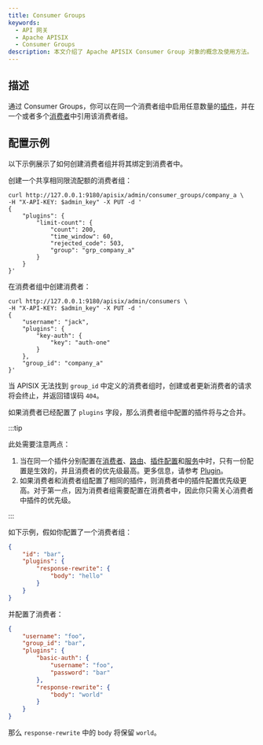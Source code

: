 ```yaml
---
title: Consumer Groups
keywords:
  - API 网关
  - Apache APISIX
  - Consumer Groups
description: 本文介绍了 Apache APISIX Consumer Group 对象的概念及使用方法。
---
```


<!--
#
# Licensed to the Apache Software Foundation (ASF) under one or more
# contributor license agreements.  See the NOTICE file distributed with
# this work for additional information regarding copyright ownership.
# The ASF licenses this file to You under the Apache License, Version 2.0
# (the "License"); you may not use this file except in compliance with
# the License.  You may obtain a copy of the License at
#
#     http://www.apache.org/licenses/LICENSE-2.0
#
# Unless required by applicable law or agreed to in writing, software
# distributed under the License is distributed on an "AS IS" BASIS,
# WITHOUT WARRANTIES OR CONDITIONS OF ANY KIND, either express or implied.
# See the License for the specific language governing permissions and
# limitations under the License.
#
-->

## 描述

通过 Consumer Groups，你可以在同一个消费者组中启用任意数量的[插件](./plugin.md)，并在一个或者多个[消费者](./consumer.md)中引用该消费者组。

## 配置示例

以下示例展示了如何创建消费者组并将其绑定到消费者中。

创建一个共享相同限流配额的消费者组：

```shell
curl http://127.0.0.1:9180/apisix/admin/consumer_groups/company_a \
-H "X-API-KEY: $admin_key" -X PUT -d '
{
    "plugins": {
        "limit-count": {
            "count": 200,
            "time_window": 60,
            "rejected_code": 503,
            "group": "grp_company_a"
        }
    }
}'
```

在消费者组中创建消费者：

```shell
curl http://127.0.0.1:9180/apisix/admin/consumers \
-H "X-API-KEY: $admin_key" -X PUT -d '
{
    "username": "jack",
    "plugins": {
        "key-auth": {
            "key": "auth-one"
        }
    },
    "group_id": "company_a"
}'
```

当 APISIX 无法找到 `group_id` 中定义的消费者组时，创建或者更新消费者的请求将会终止，并返回错误码 `404`。

如果消费者已经配置了 `plugins` 字段，那么消费者组中配置的插件将与之合并。

:::tip

此处需要注意两点：

1. 当在同一个插件分别配置在[消费者](./consumer.md)、[路由](./route.md)、[插件配置](./plugin-config.md)和[服务](./service.md)中时，只有一份配置是生效的，并且消费者的优先级最高。更多信息，请参考 [Plugin](./plugin.md)。
2. 如果消费者和消费者组配置了相同的插件，则消费者中的插件配置优先级更高。对于第一点，因为消费者组需要配置在消费者中，因此你只需关心消费者中插件的优先级。

:::

如下示例，假如你配置了一个消费者组：

```json title="Consumer Group"
{
    "id": "bar",
    "plugins": {
        "response-rewrite": {
            "body": "hello"
        }
    }
}
```

并配置了消费者：

```json title="Consumer"
{
    "username": "foo",
    "group_id": "bar",
    "plugins": {
        "basic-auth": {
            "username": "foo",
            "password": "bar"
        },
        "response-rewrite": {
            "body": "world"
        }
    }
}
```

那么 `response-rewrite` 中的 `body` 将保留 `world`。
